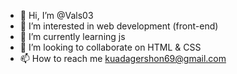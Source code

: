 - 👋 Hi, I’m @Vals03
- 👀 I’m interested in web development (front-end)
- 🌱 I’m currently learning js
- 💞️ I’m looking to collaborate on HTML & CSS
- 📫 How to reach me kuadagershon69@gmail.com

<!---
Vals03/Vals03 is a ✨ special ✨ repository because its `README.md` (this file) appears on your GitHub profile.
You can click the Preview link to take a look at your changes.
--->
